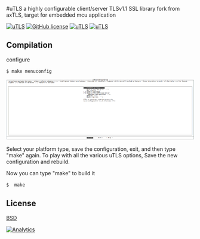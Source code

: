 
#uTLS
a highly configurable client/server TLSv1.1 SSL library fork from axTLS, target for embedded mcu application

[![uTLS](https://img.shields.io/badge/build-passing-blue.svg)]()
[![GitHub license](https://img.shields.io/badge/license-New%20BSD-blue.svg)](https://raw.githubusercontent.com/Lembed/uTLS/master/LICENSE)
[![uTLS](https://img.shields.io/badge/version-1.5.3-yellow.svg)]()
[![uTLS](https://img.shields.io/badge/TLSv-1.1-blue.svg)]()

## Compilation

configure

```bash
$ make menuconfig
```

![screen](doc/makemenuconfig.png)

Select your platform type, save the configuration, exit, and then type "make" again.
To play with all the various uTLS options, Save the new configuration and rebuild. 

Now you can type "make" to build it

```bash
$  make
```


## License
[BSD](https://github.com/Lembed/uTLS/blob/master/LICENSE)

[![Analytics](https://ga-beacon.appspot.com/UA-67438080-1/uTLS/readme?pixel)](https://github.com/Lembed/uTLS)